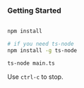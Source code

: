 ### Getting Started

```bash 

npm install 

# if you need ts-node 
npm install -g ts-node

ts-node main.ts 

```

Use `ctrl-c` to stop. 

